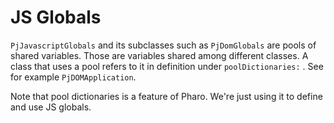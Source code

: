 # JS Globals

`PjJavascriptGlobals` and its subclasses such as `PjDomGlobals` are pools of shared variables. Those are variables shared among different classes. A class that uses a pool refers to it in definition under `poolDictionaries:` . See for example `PjDOMApplication`.

Note that pool dictionaries is a feature of Pharo. We're just using it to define and use JS globals.